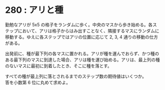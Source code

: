 # 280 : アリと種

勤勉なアリが 5x5 の格子をランダムに歩く。中央のマスから歩き始める。各ステップにおいて、アリは格子からはみ出すことなく、隣接するマスにランダムに移動する。ゆえに各ステップではアリの位置に応じて 2, 3, 4 通りの移動の仕方がある。

出発前に、種が最下列の各マスに置かれる。アリが種を運んでおらず、かつ種のある最下列のマスに到達した場合、アリは種を運び始める。アリは、最上列の種のないマスに最初に到着したとき、そこに種を落とす。

すべての種が最上列に落とされるまでのステップ数の期待値はいくつか。  
答を小数第 6 位に丸めて求めよ。

